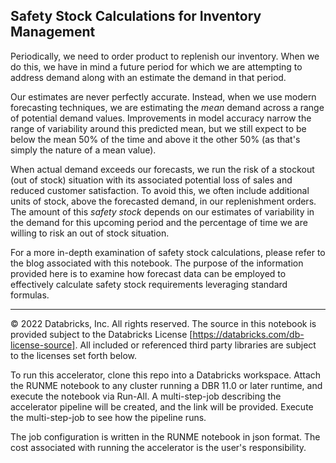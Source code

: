 ## Safety Stock Calculations for Inventory Management

Periodically, we need to order product to replenish our inventory. When we do this, we have in mind a future period for which we are attempting to address demand along with an estimate the demand in that period.

Our estimates are never perfectly accurate.  Instead, when we use modern forecasting techniques, we are estimating the *mean* demand across a range of potential demand values. Improvements in model accuracy narrow the range of variability around this predicted mean, but we still expect to be below the mean 50% of the time and above it the other 50% (as that's simply the nature of a mean value). 

When actual demand exceeds our forecasts, we run the risk of a stockout (out of stock) situation with its associated potential loss of sales and reduced customer satisfaction. To avoid this, we often include additional units of stock, above the forecasted demand, in our replenishment  orders. The amount of this *safety stock* depends on our estimates of variability in the demand for this upcoming period and the percentage of time we are willing to risk an out of stock situation.  

For a more in-depth examination of safety stock calculations, please refer to the blog associated with this notebook.  The purpose of the information provided here is to examine how forecast data can be employed to effectively calculate safety stock requirements leveraging standard formulas.
___

&copy; 2022 Databricks, Inc. All rights reserved. The source in this notebook is provided subject to the Databricks License [https://databricks.com/db-license-source].  All included or referenced third party libraries are subject to the licenses set forth below.

To run this accelerator, clone this repo into a Databricks workspace. Attach the RUNME notebook to any cluster running a DBR 11.0 or later runtime, and execute the notebook via Run-All. A multi-step-job describing the accelerator pipeline will be created, and the link will be provided. Execute the multi-step-job to see how the pipeline runs.

The job configuration is written in the RUNME notebook in json format. The cost associated with running the accelerator is the user's responsibility.
